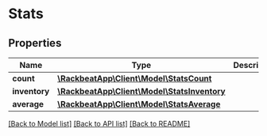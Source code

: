 # Stats

## Properties
Name | Type | Description | Notes
------------ | ------------- | ------------- | -------------
**count** | [**\RackbeatApp\Client\Model\StatsCount**](StatsCount.md) |  | [optional] 
**inventory** | [**\RackbeatApp\Client\Model\StatsInventory**](StatsInventory.md) |  | [optional] 
**average** | [**\RackbeatApp\Client\Model\StatsAverage**](StatsAverage.md) |  | [optional] 

[[Back to Model list]](../README.md#documentation-for-models) [[Back to API list]](../README.md#documentation-for-api-endpoints) [[Back to README]](../README.md)


